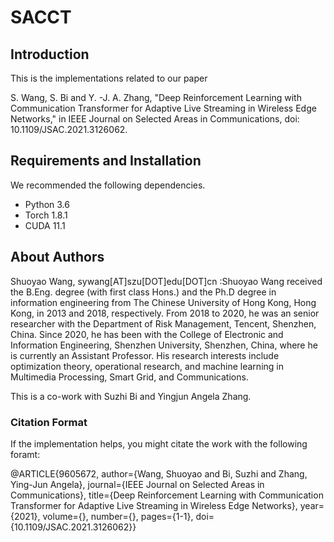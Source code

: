 # SACCT

## Introduction
This is the implementations related to our paper 

S. Wang, S. Bi and Y. -J. A. Zhang, "Deep Reinforcement Learning with Communication Transformer for Adaptive Live Streaming in Wireless Edge Networks," in IEEE Journal on Selected Areas in Communications, doi: 10.1109/JSAC.2021.3126062.

## Requirements and Installation
We recommended the following dependencies.

* Python 3.6
* Torch 1.8.1
* CUDA 11.1


## About Authors
Shuoyao Wang, sywang[AT]szu[DOT]edu[DOT]cn :Shuoyao Wang received the B.Eng. degree (with first class Hons.) and the Ph.D degree in information engineering from The Chinese University of Hong Kong, Hong Kong, in 2013 and 2018, respectively. From 2018 to 2020, he was an senior researcher with the Department of Risk Management, Tencent, Shenzhen, China. Since 2020, he has been with the College of Electronic and Information Engineering, Shenzhen University, Shenzhen, China, where he is currently an Assistant Professor. His research interests include optimization theory, operational research, and machine learning in Multimedia Processing, Smart Grid, and Communications.

This is a co-work with Suzhi Bi and Yingjun Angela Zhang.

### Citation Format
If the implementation helps, you might citate the work with the following foramt:

@ARTICLE{9605672,  author={Wang, Shuoyao and Bi, Suzhi and Zhang, Ying-Jun Angela},  journal={IEEE Journal on Selected Areas in Communications},   title={Deep Reinforcement Learning with Communication Transformer for Adaptive Live Streaming in Wireless Edge Networks},   year={2021},  volume={},  number={},  pages={1-1},  doi={10.1109/JSAC.2021.3126062}}
